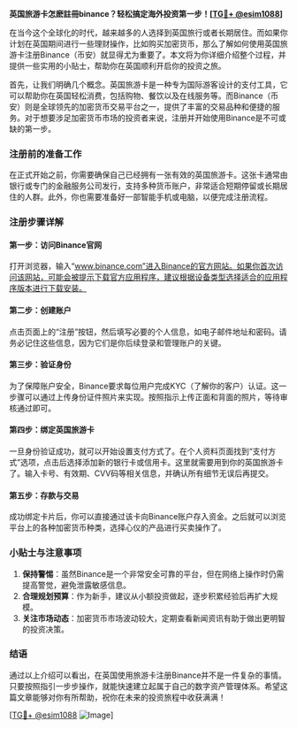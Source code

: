 **英国旅游卡怎麽註冊binance？轻松搞定海外投资第一步！[[TG💪+ @esim1088](https://t.me/s/esim1088)]**

在当今这个全球化的时代，越来越多的人选择到英国旅行或者长期居住。而如果你计划在英国期间进行一些理财操作，比如购买加密货币，那么了解如何使用英国旅游卡注册Binance（币安）就显得尤为重要了。本文将为你详细介绍整个过程，并提供一些实用的小贴士，帮助你在英国顺利开启你的投资之旅。

首先，让我们明确几个概念。英国旅游卡是一种专为国际游客设计的支付工具，它可以帮助你在英国轻松消费，包括购物、餐饮以及在线服务等。而Binance（币安）则是全球领先的加密货币交易平台之一，提供了丰富的交易品种和便捷的服务。对于想要涉足加密货币市场的投资者来说，注册并开始使用Binance是不可或缺的第一步。

### 注册前的准备工作

在正式开始之前，你需要确保自己已经拥有一张有效的英国旅游卡。这张卡通常由银行或专门的金融服务公司发行，支持多种货币账户，非常适合短期停留或长期居住的人群。此外，你也需要准备好一部智能手机或电脑，以便完成注册流程。

### 注册步骤详解

#### 第一步：访问Binance官网
打开浏览器，输入“www.binance.com”进入Binance的官方网站。如果你首次访问该网站，可能会被提示下载官方应用程序，建议根据设备类型选择适合的应用程序版本进行下载安装。

#### 第二步：创建账户
点击页面上的“注册”按钮，然后填写必要的个人信息，如电子邮件地址和密码。请务必记住这些信息，因为它们是你后续登录和管理账户的关键。

#### 第三步：验证身份
为了保障账户安全，Binance要求每位用户完成KYC（了解你的客户）认证。这一步骤可以通过上传身份证件照片来实现。按照指示上传正面和背面的照片，等待审核通过即可。

#### 第四步：绑定英国旅游卡
一旦身份验证成功，就可以开始设置支付方式了。在个人资料页面找到“支付方式”选项，点击后选择添加新的银行卡或信用卡。这里就需要用到你的英国旅游卡了。输入卡号、有效期、CVV码等相关信息，并确认所有细节无误后再提交。

#### 第五步：存款与交易
成功绑定卡片后，你可以直接通过该卡向Binance账户存入资金。之后就可以浏览平台上的各种加密货币种类，选择心仪的产品进行买卖操作了。

### 小贴士与注意事项

1. **保持警惕**：虽然Binance是一个非常安全可靠的平台，但在网络上操作时仍需提高警觉，避免泄露敏感信息。
2. **合理规划预算**：作为新手，建议从小额投资做起，逐步积累经验后再扩大规模。
3. **关注市场动态**：加密货币市场波动较大，定期查看新闻资讯有助于做出更明智的投资决策。

### 结语

通过以上介绍可以看出，在英国使用旅游卡注册Binance并不是一件复杂的事情。只要按照指引一步步操作，就能快速建立起属于自己的数字资产管理体系。希望这篇文章能够对你有所帮助，祝你在未来的投资旅程中收获满满！

[[TG💪+ @esim1088](https://t.me/s/esim1088) ![Image](https://i.postimg.cc/4NQfJmqS/Snipaste-2025-05-13-00-14-12.png)]